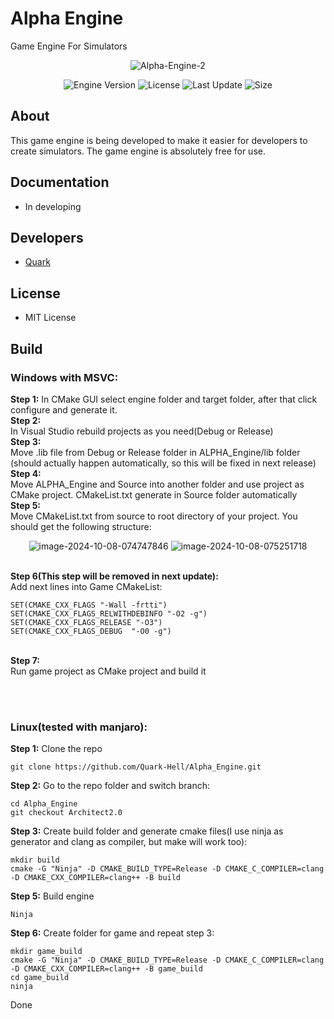 # Alpha Engine
Game Engine For Simulators

<p align="center">
      <img src="https://i.ibb.co/LprNYRR/Alpha-Engine-2.png" alt="Alpha-Engine-2" border="0">
</p>

<p align="center">
   <img src="https://img.shields.io/badge/Version-v0.1--Alpha-blue" alt="Engine Version">
   <img src="https://img.shields.io/badge/License-MIT-green" alt="License">
   <img src="https://img.shields.io/github/last-commit/Quark-Hell/Alpha_Engine" alt="Last Update">
   <img src="https://img.shields.io/github/languages/code-size/Quark-Hell/Alpha_Engine" alt="Size">
</p>

## About

This game engine is being developed to make it easier for developers to create simulators. The game engine is absolutely free for use.

## Documentation

- In developing

## Developers

- [Quark](https://github.com/Quark-Hell)

## License
- MIT License

## Build
### Windows with MSVC:

<b>Step 1:</b>
In CMake GUI select engine folder and target folder, after that click configure and generate it.
<br><b>Step 2:</br></b>
In Visual Studio rebuild projects as you need(Debug or Release)
<br><b>Step 3:</br></b>
Move .lib file from Debug or Release folder in ALPHA_Engine/lib folder (should actually happen automatically, so this will be fixed in next release)
<br><b>Step 4:</br></b>
Move ALPHA_Engine and Source into another folder and use project as CMake project. CMakeList.txt generate in Source folder automatically
<br><b>Step 5:</br></b>
Move CMakeList.txt from source to root directory of your project.
You should get the following structure:
<p align="center">
      <img src="https://i.ibb.co/TWH4Rn2/image-2024-10-08-074747846.png" alt="image-2024-10-08-074747846" border="0">
      <img src="https://i.ibb.co/b54Fhsg/image-2024-10-08-075251718.png" alt="image-2024-10-08-075251718" border="0">
</p>
<br><b>Step 6(This step will be removed in next update):</br></b>
Add next lines into Game CMakeList:

```
SET(CMAKE_CXX_FLAGS "-Wall -frtti")
SET(CMAKE_CXX_FLAGS_RELWITHDEBINFO "-O2 -g")
SET(CMAKE_CXX_FLAGS_RELEASE "-O3")
SET(CMAKE_CXX_FLAGS_DEBUG  "-O0 -g")
```
<br><b>Step 7:</br></b>
Run game project as CMake project and build it

<br></br>
### Linux(tested with manjaro):

<b>Step 1:</b>
Clone the repo
```
git clone https://github.com/Quark-Hell/Alpha_Engine.git
```
<b>Step 2:</b>
Go to the repo folder and switch branch:
```
cd Alpha_Engine
git checkout Architect2.0   
```
<b>Step 3:</b>
Create build folder and generate cmake files(I use ninja as generator and clang as compiler, but make will work too):
```
mkdir build
cmake -G "Ninja" -D CMAKE_BUILD_TYPE=Release -D CMAKE_C_COMPILER=clang -D CMAKE_CXX_COMPILER=clang++ -B build
```
<b>Step 5:</b>
Build engine
```
Ninja
```
<b>Step 6:</b>
Create folder for game and repeat step 3:
```
mkdir game_build 
cmake -G "Ninja" -D CMAKE_BUILD_TYPE=Release -D CMAKE_C_COMPILER=clang -D CMAKE_CXX_COMPILER=clang++ -B game_build
cd game_build
ninja
```

Done
